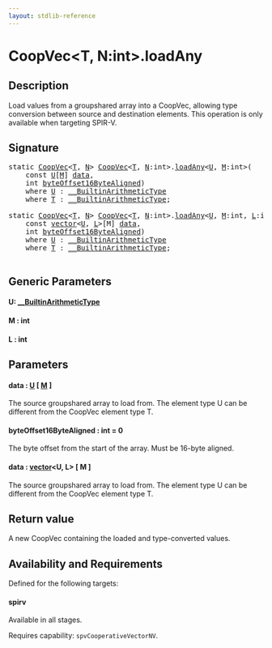 ```yaml
---
layout: stdlib-reference
---
```


# CoopVec\<T, N:int\>\.loadAny

## Description

Load values from a groupshared array into a CoopVec, allowing type conversion between source and destination elements.
This operation is only available when targeting SPIR-V.



## Signature 

<pre>
<span class='code_keyword'>static</span> <a href="../types/coopvec-04/index.html" class="code_type">CoopVec</a>&lt;<a href="../types/coopvec-04/index.html#typeparam-T" class="code_type">T</a>, <a href="../types/coopvec-04/index.html#decl-N" class="code_var">N</a>&gt; <a href="../types/coopvec-04/index.html" class="code_type">CoopVec</a>&lt;<a href="../types/coopvec-04/index.html#typeparam-T" class="code_type">T</a>, <a href="../types/coopvec-04/index.html#decl-N" class="code_var">N</a>:<span class="code_keyword">int</span>&gt;.<a href="loadany-4.html">loadAny</a>&lt;<a href="loadany-4.html#typeparam-U" class="code_type">U</a>, <a href="loadany-4.html#decl-M" class="code_var">M</a>:<span class="code_keyword">int</span>&gt;(
    <span class="code_keyword">const</span> <a href="loadany-4.html#typeparam-U" class="code_type">U</a>[<a href="loadany-4.html#decl-M" class="code_var">M</a>] <a href="loadany-4.html#decl-data" class="code_param">data</a>,
    <span class="code_keyword">int</span> <a href="loadany-4.html#decl-byteOffset16ByteAligned" class="code_param">byteOffset16ByteAligned</a>)
    <span class='code_keyword'>where</span> <a href="loadany-4.html#typeparam-U" class="code_type">U</a> : <a href="../interfaces/0_builtinarithmetictype-029j/index.html" class="code_type">__BuiltinArithmeticType</a>
    <span class='code_keyword'>where</span> <a href="../types/coopvec-04/index.html#typeparam-T" class="code_type">T</a> : <a href="../interfaces/0_builtinarithmetictype-029j/index.html" class="code_type">__BuiltinArithmeticType</a>;

<span class='code_keyword'>static</span> <a href="../types/coopvec-04/index.html" class="code_type">CoopVec</a>&lt;<a href="../types/coopvec-04/index.html#typeparam-T" class="code_type">T</a>, <a href="../types/coopvec-04/index.html#decl-N" class="code_var">N</a>&gt; <a href="../types/coopvec-04/index.html" class="code_type">CoopVec</a>&lt;<a href="../types/coopvec-04/index.html#typeparam-T" class="code_type">T</a>, <a href="../types/coopvec-04/index.html#decl-N" class="code_var">N</a>:<span class="code_keyword">int</span>&gt;.<a href="loadany-4.html">loadAny</a>&lt;<a href="loadany-4.html#typeparam-U" class="code_type">U</a>, <a href="loadany-4.html#decl-M" class="code_var">M</a>:<span class="code_keyword">int</span>, <a href="loadany-4.html#decl-L" class="code_var">L</a>:<span class="code_keyword">int</span>&gt;(
    <span class="code_keyword">const</span> <a href="../types/vector/index.html" class="code_type">vector</a>&lt;<a href="loadany-4.html#typeparam-U" class="code_type">U</a>, <a href="loadany-4.html#decl-L" class="code_var">L</a>&gt;[M] <a href="loadany-4.html#decl-data" class="code_param">data</a>,
    <span class="code_keyword">int</span> <a href="loadany-4.html#decl-byteOffset16ByteAligned" class="code_param">byteOffset16ByteAligned</a>)
    <span class='code_keyword'>where</span> <a href="loadany-4.html#typeparam-U" class="code_type">U</a> : <a href="../interfaces/0_builtinarithmetictype-029j/index.html" class="code_type">__BuiltinArithmeticType</a>
    <span class='code_keyword'>where</span> <a href="../types/coopvec-04/index.html#typeparam-T" class="code_type">T</a> : <a href="../interfaces/0_builtinarithmetictype-029j/index.html" class="code_type">__BuiltinArithmeticType</a>;

</pre>

## Generic Parameters

####  <a id="typeparam-U"></a>U: [\_\_BuiltinArithmeticType](../interfaces/0_builtinarithmetictype-029j/index.html)
####  <a id="decl-M"></a>M  : int
####  <a id="decl-L"></a>L  : int

## Parameters

####  <a id="decl-data"></a>data  : [U](loadany-4.html#typeparam-U) \[ [M](loadany-4.html#decl-M) \]
The source groupshared array to load from. The element type U can be different from the CoopVec element type T.

####  <a id="decl-byteOffset16ByteAligned"></a>byteOffset16ByteAligned  : int = 0
The byte offset from the start of the array. Must be 16-byte aligned.

####  <a id="decl-data"></a>data  : [vector](../types/vector/index.html)\<U, L\> \[ M \]
The source groupshared array to load from. The element type U can be different from the CoopVec element type T.


## Return value
A new CoopVec containing the loaded and type-converted values.


## Availability and Requirements

Defined for the following targets:

#### spirv
Available in all stages.

Requires capability: `spvCooperativeVectorNV`.


